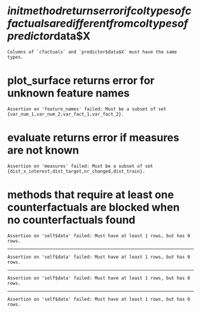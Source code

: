 # $init method returns error if coltypes of cfactuals are different from coltypes of predictor$data$X

    Columns of `cfactuals` and `predictor$data$X` must have the same types.

# plot_surface returns error for unknown feature names

    Assertion on 'feature_names' failed: Must be a subset of set {var_num_1,var_num_2,var_fact_1,var_fact_2}.

# evaluate returns error if measures are not known

    Assertion on 'measures' failed: Must be a subset of set {dist_x_interest,dist_target,nr_changed,dist_train}.

# methods that require at least one counterfactuals are blocked when no counterfactuals found

    Assertion on 'self$data' failed: Must have at least 1 rows, but has 0 rows.

---

    Assertion on 'self$data' failed: Must have at least 1 rows, but has 0 rows.

---

    Assertion on 'self$data' failed: Must have at least 1 rows, but has 0 rows.

---

    Assertion on 'self$data' failed: Must have at least 1 rows, but has 0 rows.


